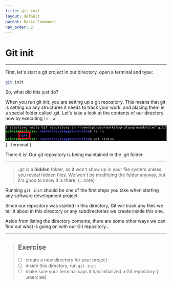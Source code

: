 ```yaml
---
title: git init
layout: default
parent: Basic Commands
nav_order: 2
---
```


# Git init
---

First, let's start a git project in our directory.
open a terminal and type:

```bash
git init
```

So, what did this just do? 

When you run git init, you are setting up a git repository. This means that git is setting up any structures it needs to track your work, and placing them in a special folder called .git. Let's take a look at the contents of our directory now by executing `ls -a`:

![show .git](../images/init/show-.git.png)
{: .terminal }

There it is! Our git repository is being maintained in the .git folder. 

---
> .git is a **hidden** folder, so it won't show up in your file system unless you reveal hidden files. We won't be modifying the folder anyway, but it's good to know it is there. 
{: .note}

Running ```git init``` should be one of the first steps you take when starting any software development project.

Since our repository was started in this directory, Git will track any files we tell it about in this directory or any subdirectories we create inside this one. 

Aside from listing the directory contents, there are some other ways we can find out what is going on with our Git repository...

---
> ## Exercise
> - [ ] create a new directory for your project
> - [ ] inside this directory, run ```git init```
> - [ ] make sure your terminal says it has initialized a Git repository
{: .exercise}
